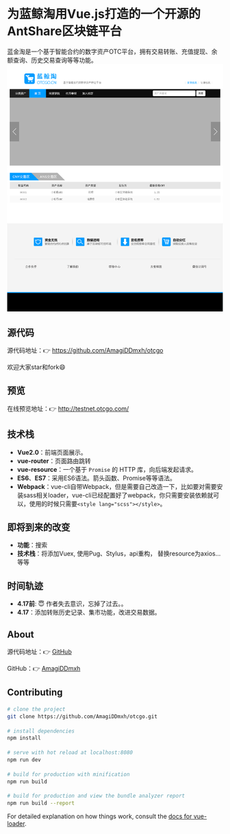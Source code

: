 # 为蓝鲸淘用Vue.js打造的一个开源的AntShare区块链平台

蓝金淘是一个基于智能合约的数字资产OTC平台，拥有交易转账、充值提现、余额查询、历史交易查询等等功能。
![Screenshot](https://raw.githubusercontent.com/AmagiDDmxh/otcgo/master/doc/Home.png)

## 源代码
源代码地址：👉 https://github.com/AmagiDDmxh/otcgo

欢迎大家star和fork😄

## 预览
在线预览地址：👉 http://testnet.otcgo.com/

## 技术栈
* **Vue2.0**：前端页面展示。
* **vue-router**：页面路由跳转
* **vue-resource**：一个基于 `Promise` 的 HTTP 库，向后端发起请求。
* **ES6**、**ES7**：采用ES6语法。箭头函数、Promise等等语法。
* **Webpack**：vue-cli自带Webpack，但是需要自己改造一下，比如要对需要安装sass相关loader，vue-cli已经配置好了webpack，你只需要安装依赖就可以，使用的时候只需要`<style lang="scss"></style>`。

## 即将到来的改变
* **功能**：搜索
* **技术栈**：将添加Vuex, 使用Pug、Stylus，api重构， 替换resource为axios...等等

## 时间轨迹
* **4.17前**: :innocent: 作者失去意识，忘掉了过去。。
* **4.17**：添加转账历史记录、集市功能，改进交易数据。

## About
源代码地址：👉 [GitHub](https://github.com/AmagiDDmxh/otcgo)

GitHub：👉 [AmagiDDmxh](https://github.com/AmagiDDmxh)

## Contributing

``` bash
# clone the project
git clone https://github.com/AmagiDDmxh/otcgo.git

# install dependencies
npm install

# serve with hot reload at localhost:8080
npm run dev

# build for production with minification
npm run build

# build for production and view the bundle analyzer report
npm run build --report
```

For detailed explanation on how things work, consult the [docs for vue-loader](http://vuejs.github.io/vue-loader).
